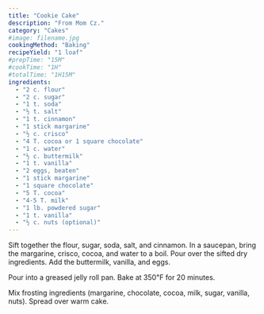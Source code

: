```yaml
---
title: "Cookie Cake"
description: "From Mom Cz."
category: "Cakes"
#image: filename.jpg
cookingMethod: "Baking"
recipeYield: "1 loaf"
#prepTime: "15M"
#cookTime: "1H"
#totalTime: "1H15M"
ingredients:
  - "2 c. flour"
  - "2 c. sugar"
  - "1 t. soda"
  - "½ t. salt"
  - "1 t. cinnamon"
  - "1 stick margarine"
  - "½ c. crisco"
  - "4 T. cocoa or 1 square chocolate"
  - "1 c. water"
  - "½ c. buttermilk"
  - "1 t. vanilla"
  - "2 eggs, beaten"
  - "1 stick margarine"
  - "1 square chocolate"
  - "5 T. cocoa"
  - "4-5 T. milk"
  - "1 lb. powdered sugar"
  - "1 t. vanilla"
  - "½ c. nuts (optional)"
---
```


Sift together the flour, sugar, soda, salt, and cinnamon.
In a saucepan, bring the margarine, crisco, cocoa, and water to a boil. Pour 
over the sifted dry ingredients.
Add the buttermilk, vanilla, and eggs.

Pour into a greased jelly roll pan. Bake at 350℉ for 20 minutes.

Mix frosting ingredients (margarine, chocolate, cocoa, milk, sugar, vanilla, 
nuts). Spread over warm cake.
